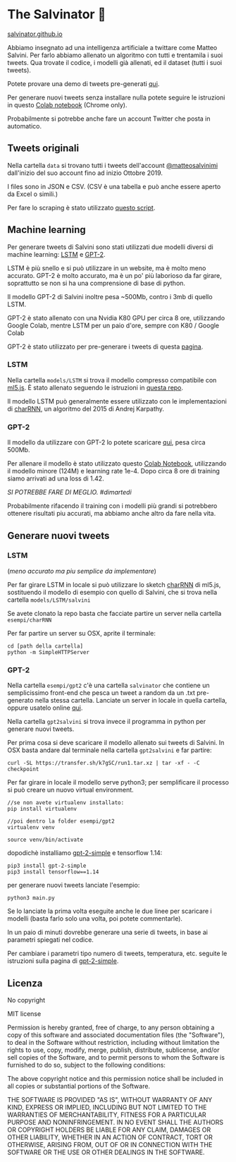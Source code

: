 # The Salvinator 🤖

[salvinator.github.io](https://salvinator.github.io)

Abbiamo insegnato ad una intelligenza artificiale a twittare come Matteo Salvini.
Per farlo abbiamo allenato un algoritmo con tutti e trentamila i suoi tweets.
Qua trovate il codice, i modelli già allenati, ed il dataset (tutti i suoi tweets).

Potete provare una demo di tweets pre-generati [qui](https://salvinator.github.io).

Per generare nuovi tweets senza installare nulla potete seguire le istruzioni in questo [Colab notebook](https://colab.research.google.com/drive/199Clx5klRbYxKPCu7obZkrSYQdQd6g5M) (Chrome only).

Probabilmente si potrebbe anche fare un account Twitter che posta in automatico.

## Tweets originali

Nella cartella ``data`` si trovano tutti i tweets dell'account [@matteosalvinimi](https://twitter.com/matteosalvinimi) dall'inizio del suo account fino ad inizio Ottobre 2019.

I files sono in JSON e CSV.
(CSV è una tabella e può  anche essere aperto da Excel o simili.)

Per fare lo scraping è stato utilizzato [questo script](https://github.com/bpb27/twitter_scraping).

## Machine learning

Per generare tweets di Salvini sono stati utilizzati due modelli diversi di machine learning: [LSTM](https://en.wikipedia.org/wiki/Long_short-term_memory) e [GPT-2](https://openai.com/blog/better-language-models/). 

LSTM è più snello e si può utilizzare in un website, ma è molto meno accurato. 
GPT-2 è molto accurato, ma è un po' più laborioso da far girare, soprattutto se non si ha una comprensione di base di python. 

Il modello GPT-2 di Salvini inoltre pesa ~500Mb, contro i 3mb di quello LSTM.

GPT-2 è stato allenato con una Nvidia K80 GPU per circa 8 ore, utilizzando Google Colab, mentre LSTM per un paio d'ore, sempre con K80 / Google Colab

GPT-2 è stato utilizzato per pre-generare i tweets di questa [pagina](https://editor.p5js.org/banano/full/w4cW8FKYY).

### LSTM
Nella cartella ``models/LSTM`` si trova il modello compresso compatibile con [ml5.js](http://ml5js.org). È stato allenato seguendo le istruzioni in [questa repo](https://github.com/ml5js/training-lstm). 

Il modello LSTM può generalmente essere utilizzato con le implementazioni di [charRNN](http://karpathy.github.io/2015/05/21/rnn-effectiveness/), un algoritmo del 2015 di Andrej Karpathy.

### GPT-2

Il modello da utilizzare con GPT-2 lo potete scaricare [qui](https://transfer.sh/k7gSC/run1.tar.xz), pesa circa 500Mb.

Per allenare il modello è stato utilizzato questo [Colab Notebook](https://colab.research.google.com/drive/1VLG8e7YSEwypxU-noRNhsv5dW4NfTGce#scrollTo=H7LoMj4GA4n_), utilizzando il modello minore (124M) e learning rate 1e-4. 
Dopo circa 8 ore di training siamo arrivati ad una loss di 1.42.

*SI POTREBBE FARE DI MEGLIO. #dimartedi*

Probabilmente rifacendo il training con i modelli più grandi si potrebbero ottenere risultati piu accurati, ma abbiamo anche altro da fare nella vita.

## Generare nuovi tweets

### LSTM 
(*meno accurato ma piu semplice da implementare*)

Per far girare LSTM in locale si può utilizzare lo sketch [charRNN](https://ml5js.org/reference/api-charRNN/) di ml5.js, sostituendo il modello di esempio con quello di Salvini, che si trova nella cartella ``models/LSTM/salvini``

Se avete clonato la repo basta che facciate partire un server nella cartella ``esempi/charRNN``

Per far partire un server su OSX, aprite il terminale:

``` 
cd [path della cartella] 
python -m SimpleHTTPServer 
```

### GPT-2
Nella cartella ```esempi/gpt2``` c'è una cartella ```salvinator``` che contiene un semplicissimo front-end che pesca un tweet a random da un .txt pre-generato nella stessa cartella. Lanciate un server in locale in quella cartella, oppure usatelo online [qui](https://editor.p5js.org/banano/full/w4cW8FKYY).

Nella cartella ```gpt2salvini``` si trova invece il programma in python per generare nuovi tweets.

Per prima cosa si deve scaricare il modello allenato sui tweets di Salvini.
In OSX basta andare dal terminale nella cartella ```gpt2salvini``` e far partire:
```
curl -SL https://transfer.sh/k7gSC/run1.tar.xz | tar -xf - -C checkpoint
```

Per far girare in locale il modello serve python3; per semplificare il processo si può creare un nuovo virtual environment.

```
//se non avete virtualenv installato:
pip install virtualenv

//poi dentro la folder esempi/gpt2
virtualenv venv

source venv/bin/activate
```

dopodichè installiamo [gpt-2-simple](https://github.com/minimaxir/gpt-2-simple) e tensorflow 1.14:

```
pip3 install gpt-2-simple
pip3 install tensorflow==1.14
```

per generare nuovi tweets lanciate l'esempio:
```
python3 main.py
```

Se lo lanciate la prima volta eseguite anche le due linee per scaricare i modelli (basta farlo solo una volta, poi potete commentarle).

In un paio di minuti dovrebbe generare una serie di tweets, in base ai parametri spiegati nel codice. 

Per cambiare i parametri tipo numero di tweets, temperatura, etc. seguite le istruzioni sulla pagina di [gpt-2-simple](https://github.com/minimaxir/gpt-2-simple).

## Licenza

No copyright

MIT license

Permission is hereby granted, free of charge, to any person obtaining a copy of this software and associated documentation files (the "Software"), to deal in the Software without restriction, including without limitation the rights to use, copy, modify, merge, publish, distribute, sublicense, and/or sell copies of the Software, and to permit persons to whom the Software is furnished to do so, subject to the following conditions:

The above copyright notice and this permission notice shall be included in all copies or substantial portions of the Software.

THE SOFTWARE IS PROVIDED "AS IS", WITHOUT WARRANTY OF ANY KIND, EXPRESS OR IMPLIED, INCLUDING BUT NOT LIMITED TO THE WARRANTIES OF MERCHANTABILITY, FITNESS FOR A PARTICULAR PURPOSE AND NONINFRINGEMENT. IN NO EVENT SHALL THE AUTHORS OR COPYRIGHT HOLDERS BE LIABLE FOR ANY CLAIM, DAMAGES OR OTHER LIABILITY, WHETHER IN AN ACTION OF CONTRACT, TORT OR OTHERWISE, ARISING FROM, OUT OF OR IN CONNECTION WITH THE SOFTWARE OR THE USE OR OTHER DEALINGS IN THE SOFTWARE.





